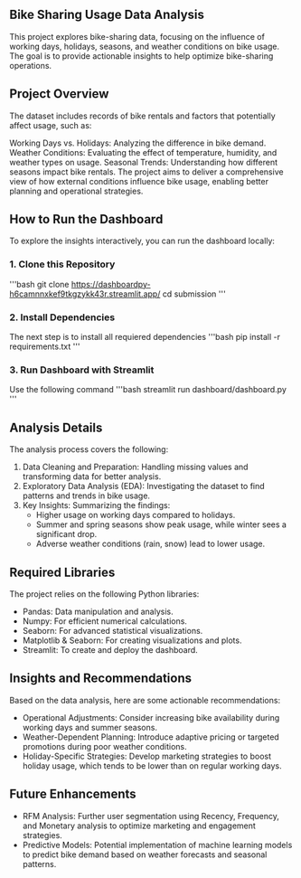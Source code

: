 ## Bike Sharing Usage Data Analysis
This project explores bike-sharing data, focusing on the influence of working days, holidays, seasons, and weather conditions on bike usage. The goal is to provide actionable insights to help optimize bike-sharing operations.

## Project Overview
The dataset includes records of bike rentals and factors that potentially affect usage, such as:

Working Days vs. Holidays: Analyzing the difference in bike demand.
Weather Conditions: Evaluating the effect of temperature, humidity, and weather types on usage.
Seasonal Trends: Understanding how different seasons impact bike rentals.
The project aims to deliver a comprehensive view of how external conditions influence bike usage, enabling better planning and operational strategies.

## How to Run the Dashboard
To explore the insights interactively, you can run the dashboard locally:
### 1. Clone this Repository
'''bash
  git clone https://dashboardpy-h6camnnxkef9tkgzykk43r.streamlit.app/
  cd submission
  '''

### 2. Install Dependencies
  The next step is to install all requiered dependencies
  '''bash
  pip install -r requirements.txt
  '''
### 3. Run Dashboard with Streamlit
  Use the following command
  '''bash
  streamlit run dashboard/dashboard.py
  '''

## Analysis Details
The analysis process covers the following:

1. Data Cleaning and Preparation: Handling missing values and transforming data for better analysis.
2. Exploratory Data Analysis (EDA): Investigating the dataset to find patterns and trends in bike usage.
3. Key Insights: Summarizing the findings:
    - Higher usage on working days compared to holidays.
    - Summer and spring seasons show peak usage, while winter sees a significant drop.
    - Adverse weather conditions (rain, snow) lead to lower usage.

## Required Libraries
The project relies on the following Python libraries:
- Pandas: Data manipulation and analysis.
- Numpy: For efficient numerical calculations.
- Seaborn: For advanced statistical visualizations.
- Matplotlib & Seaborn: For creating visualizations and plots.
- Streamlit: To create and deploy the dashboard.

## Insights and Recommendations
Based on the data analysis, here are some actionable recommendations:
- Operational Adjustments: Consider increasing bike availability during working days and summer seasons.
- Weather-Dependent Planning: Introduce adaptive pricing or targeted promotions during poor weather conditions.
- Holiday-Specific Strategies: Develop marketing strategies to boost holiday usage, which tends to be lower than on regular working days.

## Future Enhancements
- RFM Analysis: Further user segmentation using Recency, Frequency, and Monetary analysis to optimize marketing and engagement strategies.
- Predictive Models: Potential implementation of machine learning models to predict bike demand based on weather forecasts and seasonal patterns.
